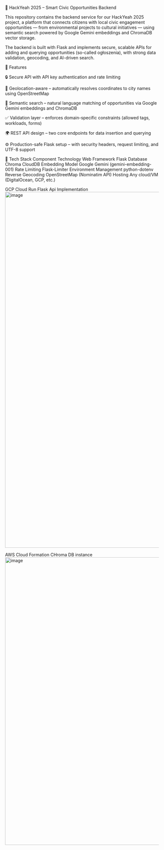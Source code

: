 🧠 HackYeah 2025 – Smart Civic Opportunities Backend

This repository contains the backend service for our HackYeah 2025 project, a platform that connects citizens with local civic engagement opportunities — from environmental projects to cultural initiatives — using semantic search powered by Google Gemini embeddings and ChromaDB vector storage.

The backend is built with Flask and implements secure, scalable APIs for adding and querying opportunities (so-called ogłoszenia), with strong data validation, geocoding, and AI-driven search.

🚀 Features

🔒 Secure API with API key authentication and rate limiting

🧭 Geolocation-aware – automatically resolves coordinates to city names using OpenStreetMap

🧠 Semantic search – natural language matching of opportunities via Google Gemini embeddings and ChromaDB

✅ Validation layer – enforces domain-specific constraints (allowed tags, workloads, forms)

🌍 REST API design – two core endpoints for data insertion and querying

⚙️ Production-safe Flask setup – with security headers, request limiting, and UTF-8 support

🧩 Tech Stack
Component	Technology
Web Framework	Flask
Database	Chroma CloudDB
Embedding Model	Google Gemini (gemini-embedding-001)
Rate Limiting	Flask-Limiter
Environment Management	python-dotenv
Reverse Geocoding	OpenStreetMap (Nominatim API)
Hosting	Any cloud/VM (DigitalOcean, GCP, etc.)


GCP Cloud Run Flask Api Implementation
<img width="2544" height="1163" alt="image" src="https://github.com/user-attachments/assets/00a5272f-e6be-42f4-b92e-d244c0103941" />

AWS Cloud Formation CHroma DB instance
<img width="2558" height="940" alt="image" src="https://github.com/user-attachments/assets/3ea7c584-94d9-47e8-b1be-e5bc4b4aada3" />

